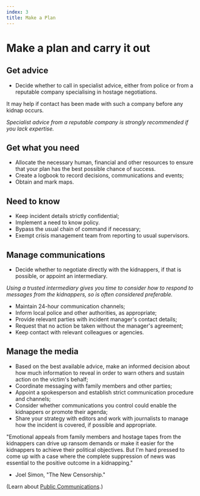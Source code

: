 ```yaml
---
index: 3
title: Make a Plan
---
```

# Make a plan and carry it out

## Get advice

*   Decide whether to call in specialist advice, either from police or from a reputable company specialising in hostage negotiations.  

It may help if contact has been made with such a company before any kidnap occurs.  

_Specialist advice from a reputable company is strongly recommended if you lack expertise._

## Get what you need

*   Allocate the necessary human, financial and other resources to ensure that your plan has the best possible chance of success.
*	Create a logbook to record decisions, communications and events;
*   Obtain and mark maps.

## Need to know

*   Keep incident details strictly confidential;  
*	Implement a need to know policy.
*	Bypass the usual chain of command if necessary; 
*	Exempt crisis management team from reporting to usual supervisors. 

## Manage communications

*   Decide whether to negotiate directly with the kidnappers, if that is possible, or appoint an intermediary.

_Using a trusted intermediary gives you time to consider how to respond to messages from the kidnappers, so is often considered preferable._

*   Maintain 24-hour communication channels;
*   Inform local police and other authorities, as appropriate;
*   Provide relevant parties with incident manager's contact details;  
*	Request that no action be taken without the manager's agreement;
*   Keep contact with relevant colleagues or agencies.

## Manage the media

*   Based on the best available advice, make an informed decision about how much information to reveal in order to warn others and sustain action on the victim's behalf;
*   Coordinate messaging with family members and other parties;
*   Appoint a spokesperson and establish strict communication procedure and channels; 
*   Consider whether communications you control could enable the kidnappers or promote their agenda;
*   Share your strategy with editors and work with journalists to manage how the incident is covered, if possible and appropriate. 

"Emotional appeals from family members and hostage tapes from the kidnappers can drive up ransom demands or make it easier for the kidnappers to achieve their political objectives. But I'm hard pressed to come up with a case where the complete suppression of news was essential to the positive outcome in a kidnapping."  
- Joel Simon, "The New Censorship." 

(Learn about [Public Communications](umbrella://operations/public-communications).)